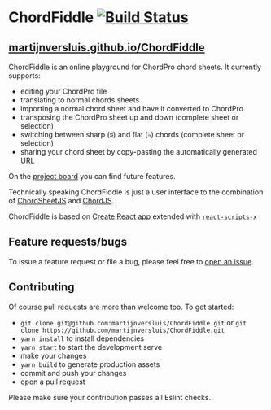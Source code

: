 # ChordFiddle [![Build Status](https://travis-ci.org/martijnversluis/ChordFiddle.svg?branch=master)](https://travis-ci.org/martijnversluis/ChordFiddle)

## [martijnversluis.github.io/ChordFiddle](https://martijnversluis.github.io/ChordFiddle/)

ChordFiddle is an online playground for ChordPro chord sheets. It currently supports:

- editing your ChordPro file
- translating to normal chords sheets
- importing a normal chord sheet and have it converted to ChordPro
- transposing the ChordPro sheet up and down (complete sheet or selection)
- switching between sharp (♯) and flat (♭) chords (complete sheet or selection)
- sharing your chord sheet by copy-pasting the automatically generated URL

On the [project board](https://github.com/martijnversluis/ChordFiddle/projects/1) you can find future features.

Technically speaking ChordFiddle is just a user interface to the combination of
[ChordSheetJS](https://github.com/martijnversluis/ChordSheetJS) and
[ChordJS](https://github.com/martijnversluis/ChordJS).

ChordFiddle is based on [Create React app](https://github.com/facebook/create-react-app) extended with
[`react-scripts-x`](https://www.npmjs.com/package/react-scripts-x)

## Feature requests/bugs

To issue a feature request or file a bug, please feel free to
[open an issue](https://github.com/martijnversluis/ChordFiddle/issues/new).

## Contributing

Of course pull requests are more than welcome too. To get started:

- `git clone git@github.com:martijnversluis/ChordFiddle.git` or 
  `git clone https://github.com/martijnversluis/ChordFiddle.git`
- `yarn install` to install dependencies
- `yarn start` to start the development serve
- make your changes
- `yarn build` to generate production assets
- commit and push your changes
- open a pull request

Please make sure your contribution passes all Eslint checks.
